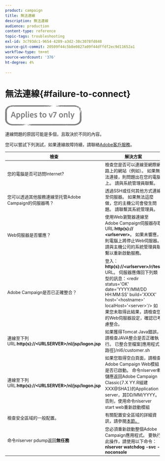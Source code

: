 ```yaml
---
product: campaign
title: 無法連線
description: 無法連線
audience: production
content-type: reference
topic-tags: troubleshooting
exl-id: 3c793dc1-9654-4289-a3d2-30c3078fd848
source-git-commit: 20509f44c5b8e0827a09f44dffdf2ec9d11652a1
workflow-type: tm+mt
source-wordcount: '376'
ht-degree: 4%

---
```


# 無法連線{#failure-to-connect}

![](../../assets/v7-only.svg)

連線問題的原因可能是多個，且取決於不同的內容。

您可以嘗試下列測試，如果連線故障持續，請聯絡[Adobe客戶服務](https://helpx.adobe.com/tw/enterprise/admin-guide.html/enterprise/using/support-for-experience-cloud.ug.html)。



<table> 
<thead> 
<tr> 
<th>檢查<br /> </th> 
<th>解決方案<br /> </th> 
</tr> 
</thead> 
<tbody> 
<tr> 
<td>您的電腦是否可訪問Internet?</td> 
<td>檢查您是否可以連線至網際網路上的網站（例如）。 如果無法連接，則問題出在您的電腦上。 請與系統管理員聯繫。</td>
</tr>
<tr> 
<td>您可以透過其他服務連線至托管Adobe Campaign的伺服器嗎？</td> 
<td>透過SSH或任何其他方式連線至伺服器。 如果無法這麼做，您的主機公司會發生問題。 請聯繫其系統管理員。</td>
</tr>
<tr> 
<td>Web伺服器是否響應？</td> 
<td>使用Web瀏覽器連線至Adobe Campaign伺服器存取URL:<b>http(s):// &lt;urlserver&gt;</b>。 如果未響應，則電腦上將停止Web伺服器。 請與主機公司的系統管理員聯繫以重新啟動服務。</td>
</tr>
<tr> 
<td>Adobe Campaign是否已正確整合？</td> 
<td>登入：<b>http(s)://&lt;urlserver&gt;/r/test</b> URL。 伺服器應傳回下列類型的訊息：&lt;redir status='OK' date='YYYY/MM/DD HH:MM:SS' build='XXXX' host='&lt;hostname&gt;' localHost='&lt;server&gt;'/&gt;
如果您未取得此結果，請檢查您的Web伺服器設定，確認已考慮整合。</td>
</tr>
<tr> 
<td>連線至下列URL:<b>http(s)://&lt;URLSERVER&gt;/nl/jsp/logon.jsp</b></td>
<td>如果獲得Tomcat Java錯誤，請檢查JAVA整合是否正確執行。 已整合至檔案[應用程式路徑]/nl6/customer.sh</td>
</tr>
<tr> 
<td>連線至下列URL:<b>http(s)://&lt;URLSERVER&gt;/nl/jsp/logon.jsp</b></td>
<td>如果您取得空白頁面，請檢查Adobe Campaign Web模組是否已啟動。 命令nlserver轉儲應返回Adobe Campaign Classic(7.X YY.R組建XXX@SHA1)的Application server，其DD/MM/YYYY。 否則，使用命令nlserver start web重新啟動模組</td>
</tr>
<tr>
<td>檢查安全區域的一般配置。</td>
<td>有關配置安全區域的詳細資訊，請參閱<a href="https://experienceleague.adobe.com/docs/campaign-classic/using/installing-campaign-classic/additional-configurations/configuring-campaign-server.html?lang=en#configuring-campaign-server"/>本節。</a></td>
</tr>
<tr>
<td>命令nlserver pdump返回<b>無任務</b></td>
<td>您必須重新啟動整個Adobe Campaign應用程式。 要執行此操作，請使用以下命令：<b>nlserver watchdog -svc -noconsole</b></td>
</tr>
</tbody> 
</table>
